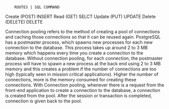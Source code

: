 
        ROUTES | SQL COMMAND
Create  (POST)  INSERT
Read    (GET)   SELCT
Update  (PUT)   UPDATE
Delete (DELETE) DELETE

Connection pooling refers to the method of creating a pool of connections and caching those connections so that it can be reused again.
PostgreSQL has a postmaster process, which spawns new processes for each new connection to the database. This process takes up around 2 to 3 MB memory which happens every time you create a connection to the database. Without connection pooling, for each connection, the postmaster process will have to spawn a new process at the back end using 2 to 3 MB memory and this creates a problem if the number of connections are too high (typically seen in mission critical applications). Higher the number of connections, more is the memory consumed for creating these connections.
With Connection pooling, whenever there is a request from the front-end application to create a connection to the database, a connection is created from the pool. After the session or transaction is completed, connection is given back to the pool.